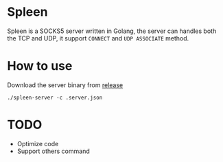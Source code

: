 # Spleen

Spleen is a SOCKS5 server written in Golang, the server can handles both the TCP and UDP, it support `CONNECT` and `UDP ASSOCIATE` method.

# How to use

Download the server binary from [release](https://github.com/Leviathan1995/spleen/releases)

```shell
./spleen-server -c .server.json
```


# TODO
* Optimize code
* Support others command
